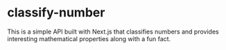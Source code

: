 # classify-number
This is a simple API built with Next.js that classifies numbers and provides interesting mathematical properties along with a fun fact.
